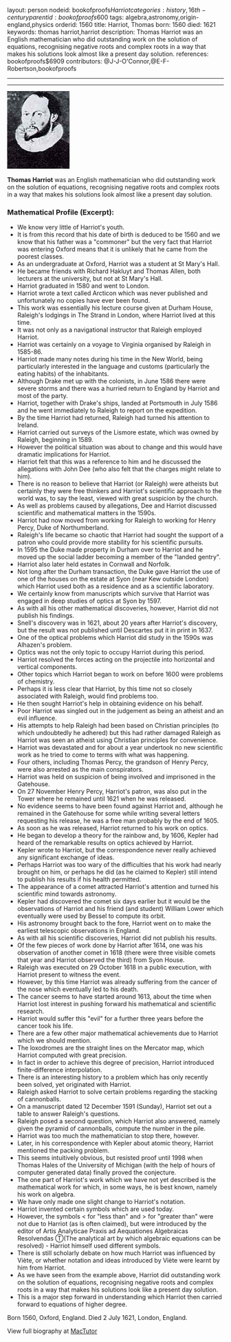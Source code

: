 layout: person
nodeid: bookofproofs$Harriot
categories: history,16th-century
parentid: bookofproofs$600
tags: algebra,astronomy,origin-england,physics
orderid: 1560
title: Harriot, Thomas
born: 1560
died: 1621
keywords: thomas harriot,harriot
description: Thomas Harriot was an English mathematician who did outstanding work on the solution of equations, recognising negative roots and complex roots in a way that makes his solutions look almost like a present day solution.
references: bookofproofs$6909
contributors: @J-J-O'Connor,@E-F-Robertson,bookofproofs

---



---

![Harriot.jpg](https://github.com/bookofproofs/bookofproofs.github.io/blob/main/_sources/_assets/images/portraits/Harriot.jpg?raw=true)

**Thomas Harriot** was an English mathematician who did outstanding work on the solution of equations, recognising negative roots and complex roots in a way that makes his solutions look almost like a present day solution.

### Mathematical Profile (Excerpt):
* We know very little of Harriot's youth.
* It is from this record that his date of birth is deduced to be 1560 and we know that his father was a "commoner" but the very fact that Harriot was entering Oxford means that it is unlikely that he came from the poorest classes.
* As an undergraduate at Oxford, Harriot was a student at St Mary's Hall.
* He became friends with Richard Hakluyt and Thomas Allen, both lecturers at the university, but not at St Mary's Hall.
* Harriot graduated in 1580 and went to London.
* Harriot wrote a text called Arcticon which was never published and unfortunately no copies have ever been found.
* This work was essentially his lecture course given at Durham House, Raleigh's lodgings in The Strand in London, where Harriot lived at this time.
* It was not only as a navigational instructor that Raleigh employed Harriot.
* Harriot was certainly on a voyage to Virginia organised by Raleigh in 1585-86.
* Harriot made many notes during his time in the New World, being particularly interested in the language and customs (particularly the eating habits) of the inhabitants.
* Although Drake met up with the colonists, in June 1586 there were severe storms and there was a hurried return to England by Harriot and most of the party.
* Harriot, together with Drake's ships, landed at Portsmouth in July 1586 and he went immediately to Raleigh to report on the expedition.
* By the time Harriot had returned, Raleigh had turned his attention to Ireland.
* Harriot carried out surveys of the Lismore estate, which was owned by Raleigh, beginning in 1589.
* However the political situation was about to change and this would have dramatic implications for Harriot.
* Harriot felt that this was a reference to him and he discussed the allegations with John Dee (who also felt that the charges might relate to him).
* There is no reason to believe that Harriot (or Raleigh) were atheists but certainly they were free thinkers and Harriot's scientific approach to the world was, to say the least, viewed with great suspicion by the church.
* As well as problems caused by allegations, Dee and Harriot discussed scientific and mathematical matters in the 1590s.
* Harriot had now moved from working for Raleigh to working for Henry Percy, Duke of Northumberland.
* Raleigh's life became so chaotic that Harriot had sought the support of a patron who could provide more stability for his scientific pursuits.
* In 1595 the Duke made property in Durham over to Harriot and he moved up the social ladder becoming a member of the "landed gentry".
* Harriot also later held estates in Cornwall and Norfolk.
* Not long after the Durham transaction, the Duke gave Harriot the use of one of the houses on the estate at Syon (near Kew outside London) which Harriot used both as a residence and as a scientific laboratory.
* We certainly know from manuscripts which survive that Harriot was engaged in deep studies of optics at Syon by 1597.
* As with all his other mathematical discoveries, however, Harriot did not publish his findings.
* Snell's discovery was in 1621, about 20 years after Harriot's discovery, but the result was not published until Descartes put it in print in 1637.
* One of the optical problems which Harriot did study in the 1590s was Alhazen's problem.
* Optics was not the only topic to occupy Harriot during this period.
* Harriot resolved the forces acting on the projectile into horizontal and vertical components.
* Other topics which Harriot began to work on before 1600 were problems of chemistry.
* Perhaps it is less clear that Harriot, by this time not so closely associated with Raleigh, would find problems too.
* He then sought Harriot's help in obtaining evidence on his behalf.
* Poor Harriot was singled out in the judgement as being an atheist and an evil influence.
* His attempts to help Raleigh had been based on Christian principles (to which undoubtedly he adhered) but this had rather damaged Raleigh as Harriot was seen an atheist using Christian principles for convenience.
* Harriot was devastated and for about a year undertook no new scientific work as he tried to come to terms with what was happening.
* Four others, including Thomas Percy, the grandson of Henry Percy, were also arrested as the main conspirators.
* Harriot was held on suspicion of being involved and imprisoned in the Gatehouse.
* On 27 November Henry Percy, Harriot's patron, was also put in the Tower where he remained until 1621 when he was released.
* No evidence seems to have been found against Harriot and, although he remained in the Gatehouse for some while writing several letters requesting his release, he was a free man probably by the end of 1605.
* As soon as he was released, Harriot returned to his work on optics.
* He began to develop a theory for the rainbow and, by 1606, Kepler had heard of the remarkable results on optics achieved by Harriot.
* Kepler wrote to Harriot, but the correspondence never really achieved any significant exchange of ideas.
* Perhaps Harriot was too wary of the difficulties that his work had nearly brought on him, or perhaps he did (as he claimed to Kepler) still intend to publish his results if his health permitted.
* The appearance of a comet attracted Harriot's attention and turned his scientific mind towards astronomy.
* Kepler had discovered the comet six days earlier but it would be the observations of Harriot and his friend (and student) William Lower which eventually were used by Bessel to compute its orbit.
* His astronomy brought back to the fore, Harriot went on to make the earliest telescopic observations in England.
* As with all his scientific discoveries, Harriot did not publish his results.
* Of the few pieces of work done by Harriot after 1614, one was his observation of another comet in 1618 (there were three visible comets that year and Harriot observed the third) from Syon House.
* Raleigh was executed on 29 October 1618 in a public execution, with Harriot present to witness the event.
* However, by this time Harriot was already suffering from the cancer of the nose which eventually led to his death.
* The cancer seems to have started around 1613, about the time when Harriot lost interest in pushing forward his mathematical and scientific research.
* Harriot would suffer this "evil" for a further three years before the cancer took his life.
* There are a few other major mathematical achievements due to Harriot which we should mention.
* The loxodromes are the straight lines on the Mercator map, which Harriot computed with great precision.
* In fact in order to achieve this degree of precision, Harriot introduced finite-difference interpolation.
* There is an interesting history to a problem which has only recently been solved, yet originated with Harriot.
* Raleigh asked Harriot to solve certain problems regarding the stacking of cannonballs.
* On a manuscript dated 12 December 1591 (Sunday), Harriot set out a table to answer Raleigh's questions.
* Raleigh posed a second question, which Harriot also answered, namely given the pyramid of cannonballs, compute the number in the pile.
* Harriot was too much the mathematician to stop there, however.
* Later, in his correspondence with Kepler about atomic theory, Harriot mentioned the packing problem.
* This seems intuitively obvious, but resisted proof until 1998 when Thomas Hales of the University of Michigan (with the help of hours of computer generated data) finally proved the conjecture.
* The one part of Harriot's work which we have not yet described is the mathematical work for which, in some ways, he is best known, namely his work on algebra.
* We have only made one slight change to Harriot's notation.
* Harriot invented certain symbols which are used today.
* However, the symbols < for "less than" and > for "greater than" were not due to Harriot (as is often claimed), but were introduced by the editor of Artis Analyticae Praxis ad Aequationes Algebraicas Resolvendas Ⓣ(The analytical art by which algebraic equations can be resolved) - Harriot himself used different symbols.
* There is still scholarly debate on how much Harriot was influenced by Viète, or whether notation and ideas introduced by Viète were learnt by him from Harriot.
* As we have seen from the example above, Harriot did outstanding work on the solution of equations, recognising negative roots and complex roots in a way that makes his solutions look like a present day solution.
* This is a major step forward in understanding which Harriot then carried forward to equations of higher degree.

Born 1560, Oxford, England. Died 2 July 1621, London, England.

View full biography at [MacTutor](https://mathshistory.st-andrews.ac.uk/Biographies/Harriot/)
